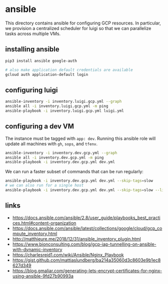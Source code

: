 # ansible

This directory contains ansible for configuring GCP resources.
In particular, we provision a centralized scheduler for luigi so that we can parallelize tasks across multiple VMs.

## installing ansible

```bash
pip3 install ansible google-auth

# also make application default credentials are available
gcloud auth application-default login
```

## configuring luigi

```bash
ansible-inventory -i inventory.luigi.gcp.yml --graph
ansible all -i inventory.luigi.gcp.yml -m ping
ansible-playbook -i inventory.luigi.gcp.yml luigi.yml
```

## configuring a dev VM

The instance must be tagged with `app: dev`.
Running this ansible role will update all machines with `gh`, `sops`, and `tfenv`.

```bash
ansible-inventory -i inventory.dev.gcp.yml --graph
ansible all -i inventory.dev.gcp.yml -m ping
ansible-playbook -i inventory.dev.gcp.yml dev.yml
```

We can run a faster subset of commands that can be run regularly:

```bash
ansible-playbook -i inventory.dev.gcp.yml dev.yml --skip-tags=slow
# we can also run for a single host
ansible-playbook -i inventory.dev.gcp.yml dev.yml --skip-tags=slow --limit=birdclef-dev
```

## links

- https://docs.ansible.com/ansible/2.8/user_guide/playbooks_best_practices.html#content-organization
- https://docs.ansible.com/ansible/latest/collections/google/cloud/gcp_compute_inventory.html
- http://matthieure.me/2018/12/31/ansible_inventory_plugin.html
- https://www.bionconsulting.com/blog/gcp-iap-tunnelling-on-ansible-with-dynamic-inventory
- https://charlesreid1.com/wiki/Ansible/Nginx_Playbook
- https://gist.github.com/mattiaslundberg/ba214a35060d3c8603e9b1ec8627d349
- https://blog.gmaliar.com/generating-lets-encrypt-certificates-for-nginx-using-ansible-9fd27b90993a
